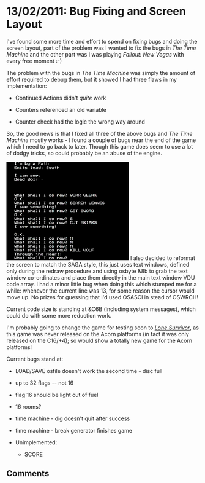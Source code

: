 # 13/02/2011: Bug Fixing and Screen Layout



I've found some more time and effort to spend on fixing bugs and doing the screen layout, part of the problem was I wanted to fix the bugs in *The Time Machine* and the other part was I was playing *Fallout: New Vegas* with every free moment :-)



The problem with the bugs in *The Time Machine* was simply the amount of effort required to debug them, but it showed I had three flaws in my implementation:



-   Continued Actions didn't *quite* work

-   Counters referenced an old variable

-   Counter check had the logic the wrong way around



So, the good news is that I fixed all three of the above bugs and *The Time Machine* mostly works - I found a couple of bugs near the end of the game which I need to go back to later. Though this game does seem to use a lot of dodgy tricks, so could probably be an abuse of the engine.



![](./images/sagamulwind.png "fig:sagamulwind.png") I also decided to reformat the screen to match the SAGA style, this just uses text windows, defined only during the redraw procedure and using osbyte &8b to grab the text window co-ordinates and place them directly in the main text window VDU code array. I had a minor little bug when doing this which stumped me for a while: whenever the current line was 13, for some reason the cursor would move up. No prizes for guessing that I'd used OSASCI in stead of OSWRCH!



Current code size is standing at &C6B (including system messages), which could do with some more reduction work.



I'm probably going to change the game for testing soon to *[Lone Survivor](http://solutionarchive.com/game/id%2C2345/Lone+Survivor.html)*, as this game was never released on the Acorn platforms (in fact it was only released on the C16/+4); so would show a totally new game for the Acorn platforms!



Current bugs stand at:



-   LOAD/SAVE osfile doesn't work the second time - disc full

-   up to 32 flags -- not 16

-   flag 16 should be light out of fuel

-   16 rooms?

-   time machine - dig doesn't quit after success

-   time machine - break generator finishes game

-   Unimplemented:

    -   SCORE



## Comments


